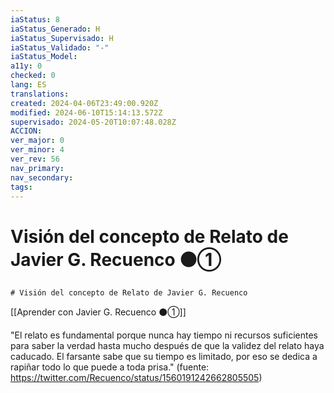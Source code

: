 ```yaml
---
iaStatus: 8
iaStatus_Generado: H
iaStatus_Supervisado: H
iaStatus_Validado: "-"
iaStatus_Model: 
a11y: 0
checked: 0
lang: ES
translations: 
created: 2024-04-06T23:49:00.920Z
modified: 2024-06-10T15:14:13.572Z
supervisado: 2024-05-20T10:07:48.028Z
ACCION: 
ver_major: 0
ver_minor: 4
ver_rev: 56
nav_primary: 
nav_secondary: 
tags:
---
```

# Visión del concepto de Relato de Javier G. Recuenco ⚫①
	# Visión del concepto de Relato de Javier G. Recuenco

[[Aprender con Javier G. Recuenco ⚫①]]

"El relato es fundamental porque nunca hay tiempo ni recursos suficientes para saber la verdad hasta mucho después de que la validez del relato haya caducado. El farsante sabe que su tiempo es limitado, por eso se dedica a rapiñar todo lo que puede a toda prisa." (fuente: https://twitter.com/Recuenco/status/1560191242662805505)

